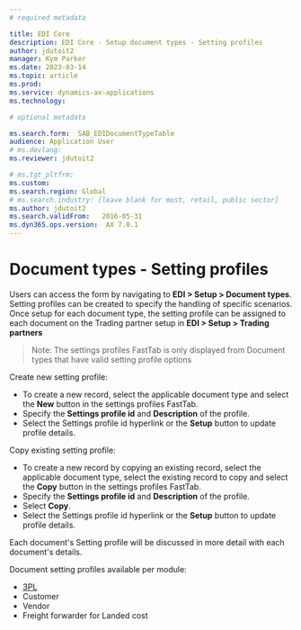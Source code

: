 ```yaml
---
# required metadata

title: EDI Core
description: EDI Core - Setup document types - Setting profiles
author: jdutoit2
manager: Kym Parker
ms.date: 2023-03-14
ms.topic: article
ms.prod: 
ms.service: dynamics-ax-applications
ms.technology: 

# optional metadata

ms.search.form:  SAB_EDIDocumentTypeTable
audience: Application User
# ms.devlang: 
ms.reviewer: jdutoit2

# ms.tgt_pltfrm: 
ms.custom: 
ms.search.region: Global
# ms.search.industry: [leave blank for most, retail, public sector]
ms.author: jdutoit2
ms.search.validFrom:   2016-05-31
ms.dyn365.ops.version:  AX 7.0.1
---
```


# Document types - Setting profiles

Users can access the form by navigating to **EDI > Setup > Document types**.
Setting profiles can be created to specify the handling of specific scenarios. Once setup for each document type, the setting profile can be assigned to each document on the Trading partner setup in **EDI > Setup > Trading partners**

> Note:  The settings profiles FastTab is only displayed from Document types that have valid setting profile options

Create new setting profile:
- To create a new record, select the applicable document type and select the **New** button in the settings profiles FastTab.
- Specify the **Settings profile id** and **Description** of the profile.
- Select the Settings profile id hyperlink or the **Setup** button to update profile details. 

Copy existing setting profile:
- To create a new record by copying an existing record, select the applicable document type, select the existing record to copy and select the **Copy** button in the settings profiles FastTab.
- Specify the **Settings profile id** and **Description** of the profile.
- Select **Copy**.
- Select the Settings profile id hyperlink or the **Setup** button to update profile details. 

Each document's Setting profile will be discussed in more detail with each document's details.

Document setting profiles available per module:
- [3PL](../../../3PL/SETUP/Setting-profiles.md)
- Customer
- Vendor
- Freight forwarder for Landed cost
